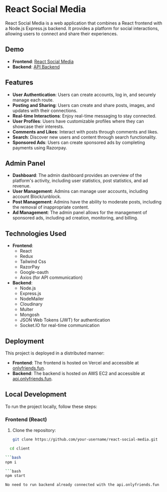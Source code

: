# React Social Media

React Social Media is a web application that combines a React frontend with a Node.js Express.js backend. It provides a platform for social interactions, allowing users to connect and share their experiences.

## Demo

- **Frontend**: [React Social Media](https://onlyfriends.fun)
- **Backend**: [API Backend](https://api.onlyfriends.fun)

## Features

- **User Authentication**: Users can create accounts, log in, and securely manage each route.
- **Posting and Sharing**: Users can create and share posts, images, and updates with their connections.
- **Real-time Interactions**: Enjoy real-time messaging to stay connected.
- **User Profiles**: Users have customizable profiles where they can showcase their interests.
- **Comments and Likes**: Interact with posts through comments and likes.
- **Search**: Discover new users and content through search functionality.
- **Sponsored Ads**: Users can create sponsored ads by completing payments using Razorpay.

## Admin Panel

- **Dashboard**: The admin dashboard provides an overview of the platform's activity, including user statistics, post statistics, and ad revenue.
- **User Management**: Admins can manage user accounts, including account Block/unblock.
- **Post Management**: Admins have the ability to moderate posts, including the removal of inappropriate content.
- **Ad Management**: The admin panel allows for the management of sponsored ads, including ad creation, monitoring, and billing.

## Technologies Used

- **Frontend**:
  - React
  - Redux
  - Tailwind Css
  - RazorPay
  - Google-oauth
  - Axios (for API communication)
- **Backend**:
  - Node.js
  - Express.js
  - NodeMailer
  - Cloudinary
  - Multer
  - Mongosh 
  - JSON Web Tokens (JWT) for authentication
  - Socket.IO for real-time communication

## Deployment

This project is deployed in a distributed manner:

- **Frontend**: The frontend is hosted on Vercel and accessible at [onlyfriends.fun](https://onlyfriends.fun).
- **Backend**: The backend is hosted on AWS EC2 and accessible at [api.onlyfriends.fun](https://api.onlyfriends.fun).

## Local Development

To run the project locally, follow these steps:

### Frontend (React)

1. Clone the repository:

   ```bash
   git clone https://github.com/your-username/react-social-media.git

```bash
  cd client

```bash
npm i

```bash
npm start

No need to run backend already connected with the api.onlyfriends.fun
